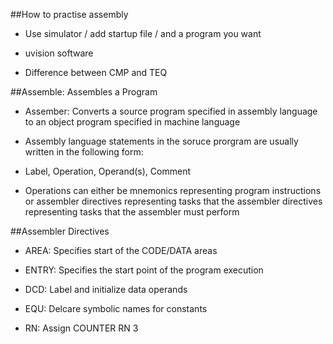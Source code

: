 ##How to practise assembly

- Use simulator / add startup file / and a program you want

- uvision software

- Difference between CMP and TEQ

##Assemble: Assembles a Program

- Assember: Converts a source program specified in assembly language to an object program specified in machine language

- Assembly language statements in the soruce prorgram are usually written in the following form:

- Label, Operation, Operand(s), Comment

- Operations can either be mnemonics representing program instructions or assembler directives representing tasks that the
assembler directives representing tasks that the assembler must perform

##Assembler Directives

- AREA: Specifies start of the CODE/DATA areas

- ENTRY: Specifies the start point of the program execution

- DCD: Label and initialize data operands

- EQU: Delcare symbolic names for constants

- RN: Assign COUNTER RN 3
